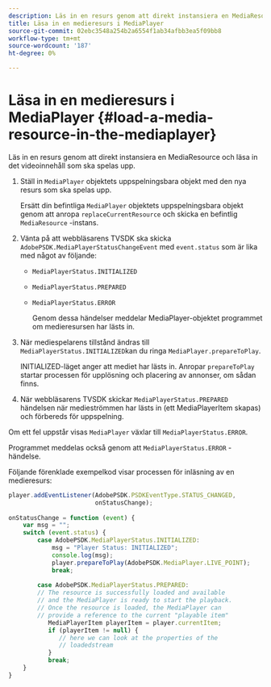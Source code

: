 ```yaml
---
description: Läs in en resurs genom att direkt instansiera en MediaResource och läsa in det videoinnehåll som ska spelas upp.
title: Läsa in en medieresurs i MediaPlayer
source-git-commit: 02ebc3548a254b2a6554f1ab34afbb3ea5f09bb8
workflow-type: tm+mt
source-wordcount: '187'
ht-degree: 0%

---
```


# Läsa in en medieresurs i MediaPlayer {#load-a-media-resource-in-the-mediaplayer}

Läs in en resurs genom att direkt instansiera en MediaResource och läsa in det videoinnehåll som ska spelas upp.

1. Ställ in `MediaPlayer` objektets uppspelningsbara objekt med den nya resurs som ska spelas upp.

   Ersätt din befintliga `MediaPlayer` objektets uppspelningsbara objekt genom att anropa `replaceCurrentResource` och skicka en befintlig `MediaResource` -instans.

1. Vänta på att webbläsarens TVSDK ska skicka `AdobePSDK.MediaPlayerStatusChangeEvent` med `event.status` som är lika med något av följande:

   * `MediaPlayerStatus.INITIALIZED`
   * `MediaPlayerStatus.PREPARED`
   * `MediaPlayerStatus.ERROR`

     Genom dessa händelser meddelar MediaPlayer-objektet programmet om medieresursen har lästs in.

1. När mediespelarens tillstånd ändras till `MediaPlayerStatus.INITIALIZED`kan du ringa `MediaPlayer.prepareToPlay`.

   INITIALIZED-läget anger att mediet har lästs in. Anropar `prepareToPlay` startar processen för upplösning och placering av annonser, om sådan finns.
1. När webbläsarens TVSDK skickar `MediaPlayerStatus.PREPARED` händelsen när medieströmmen har lästs in (ett MediaPlayerItem skapas) och förbereds för uppspelning.

Om ett fel uppstår visas `MediaPlayer` växlar till `MediaPlayerStatus.ERROR`.

Programmet meddelas också genom att `MediaPlayerStatus.ERROR` -händelse.

><!--<a id="example_3774607C6F08473282CF0CB7F3D82373"></a>-->

Följande förenklade exempelkod visar processen för inläsning av en medieresurs:

```js
player.addEventListener(AdobePSDK.PSDKEventType.STATUS_CHANGED,  
                        onStatusChange); 
 
onStatusChange = function (event) { 
    var msg = ""; 
    switch (event.status) { 
        case AdobePSDK.MediaPlayerStatus.INITIALIZED: 
            msg = "Player Status: INITIALIZED"; 
            console.log(msg); 
            player.prepareToPlay(AdobePSDK.MediaPlayer.LIVE_POINT); 
            break; 
 
        case AdobePSDK.MediaPlayerStatus.PREPARED: 
        // The resource is successfully loaded and available 
        // and the MediaPlayer is ready to start the playback. 
        // Once the resource is loaded, the MediaPlayer can 
        // provide a reference to the current "playable item" 
           MediaPlayerItem playerItem = player.currentItem; 
           if (playerItem != null) {  
              // here we can look at the properties of the  
              // loadedstream 
           } 
           break; 
    } 
}
```
